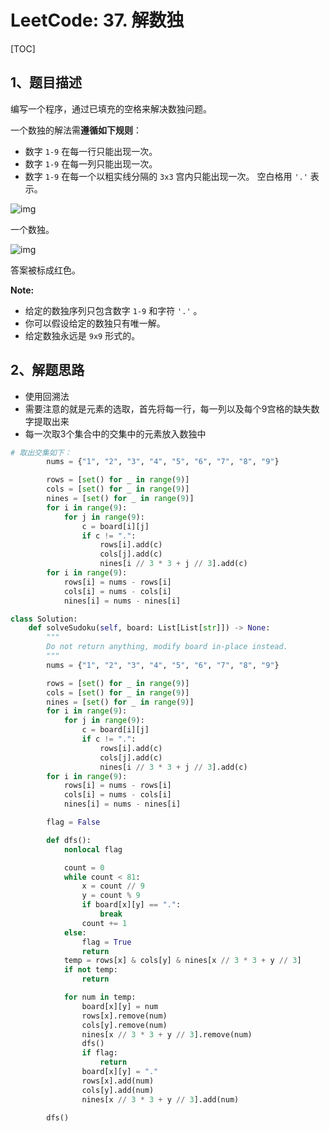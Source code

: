 # LeetCode: 37. 解数独

[TOC]

## 1、题目描述

编写一个程序，通过已填充的空格来解决数独问题。

一个数独的解法需**遵循如下规则**：

- 数字 `1-9` 在每一行只能出现一次。
- 数字 `1-9` 在每一列只能出现一次。
- 数字 `1-9` 在每一个以粗实线分隔的 `3x3` 宫内只能出现一次。
  空白格用 `'.'` 表示。

![img](http://px3chmx10.bkt.clouddn.com/notebook/2019-09-19-032919.png)

一个数独。

![img](http://px3chmx10.bkt.clouddn.com/notebook/2019-09-19-032928.png)

答案被标成红色。

**Note:**

- 给定的数独序列只包含数字 `1-9` 和字符 `'.'` 。
- 你可以假设给定的数独只有唯一解。
- 给定数独永远是 `9x9` 形式的。

## 2、解题思路

- 使用回溯法
- 需要注意的就是元素的选取，首先将每一行，每一列以及每个9宫格的缺失数字提取出来
- 每一次取3个集合中的交集中的元素放入数独中

```python
# 取出交集如下：
        nums = {"1", "2", "3", "4", "5", "6", "7", "8", "9"}

        rows = [set() for _ in range(9)]
        cols = [set() for _ in range(9)]
        nines = [set() for _ in range(9)]
        for i in range(9):
            for j in range(9):
                c = board[i][j]
                if c != ".":
                    rows[i].add(c)
                    cols[j].add(c)
                    nines[i // 3 * 3 + j // 3].add(c)
        for i in range(9):
            rows[i] = nums - rows[i]
            cols[i] = nums - cols[i]
            nines[i] = nums - nines[i]
```



```python
class Solution:
    def solveSudoku(self, board: List[List[str]]) -> None:
        """
        Do not return anything, modify board in-place instead.
        """
        nums = {"1", "2", "3", "4", "5", "6", "7", "8", "9"}

        rows = [set() for _ in range(9)]
        cols = [set() for _ in range(9)]
        nines = [set() for _ in range(9)]
        for i in range(9):
            for j in range(9):
                c = board[i][j]
                if c != ".":
                    rows[i].add(c)
                    cols[j].add(c)
                    nines[i // 3 * 3 + j // 3].add(c)
        for i in range(9):
            rows[i] = nums - rows[i]
            cols[i] = nums - cols[i]
            nines[i] = nums - nines[i]

        flag = False

        def dfs():
            nonlocal flag

            count = 0
            while count < 81:
                x = count // 9
                y = count % 9
                if board[x][y] == ".":
                    break
                count += 1
            else:
                flag = True
                return
            temp = rows[x] & cols[y] & nines[x // 3 * 3 + y // 3]
            if not temp:
                return

            for num in temp:
                board[x][y] = num
                rows[x].remove(num)
                cols[y].remove(num)
                nines[x // 3 * 3 + y // 3].remove(num)
                dfs()
                if flag:
                    return
                board[x][y] = "."
                rows[x].add(num)
                cols[y].add(num)
                nines[x // 3 * 3 + y // 3].add(num)

        dfs()
```

